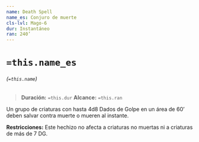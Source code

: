 ```yaml
---
name: Death Spell
name_es: Conjuro de muerte
cls-lvl: Mago-6
dur: Instantáneo
ran: 240’
---
```

# `=this.name_es`
###### (`=this.name`)

>**Duración:** `=this.dur`
>**Alcance:** `=this.ran`

Un grupo de criaturas con hasta 4d8 Dados de Golpe en un área de 60’ deben salvar contra muerte o mueren al instante.

**Restricciones:** Este hechizo no afecta a criaturas no muertas ni a criaturas de más de 7 DG.